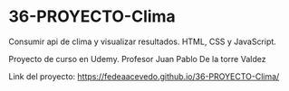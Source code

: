 # 36-PROYECTO-Clima
Consumir api de clima y visualizar resultados.
HTML, CSS y JavaScript.

Proyecto de curso en Udemy. Profesor Juan Pablo De la torre Valdez

Link del proyecto: https://fedeaacevedo.github.io/36-PROYECTO-Clima/
